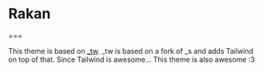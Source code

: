 # Rakan
===

This theme is based on [_tw](https://underscoretw.com/). _tw is based on a fork of _s and adds Tailwind on top of that. Since Tailwind is awesome... This theme is also awesome :3